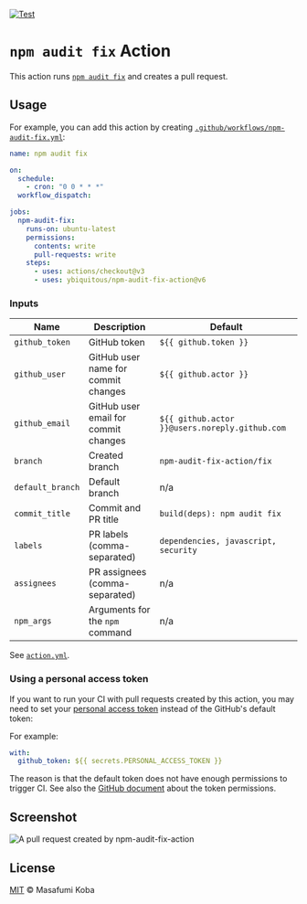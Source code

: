 [![Test](https://github.com/ybiquitous/npm-audit-fix-action/actions/workflows/test.yml/badge.svg)](https://github.com/ybiquitous/npm-audit-fix-action/actions/workflows/test.yml)

# `npm audit fix` Action

This action runs [`npm audit fix`](https://docs.npmjs.com/cli/audit) and creates a pull request.

## Usage

For example, you can add this action by creating [`.github/workflows/npm-audit-fix.yml`](.github/workflows/npm-audit-fix.yml):

```yaml
name: npm audit fix

on:
  schedule:
    - cron: "0 0 * * *"
  workflow_dispatch:

jobs:
  npm-audit-fix:
    runs-on: ubuntu-latest
    permissions:
      contents: write
      pull-requests: write
    steps:
      - uses: actions/checkout@v3
      - uses: ybiquitous/npm-audit-fix-action@v6
```

### Inputs

| Name             | Description                          | Default                                        |
| ---------------- | ------------------------------------ | ---------------------------------------------- |
| `github_token`   | GitHub token                         | `${{ github.token }}`                          |
| `github_user`    | GitHub user name for commit changes  | `${{ github.actor }}`                          |
| `github_email`   | GitHub user email for commit changes | `${{ github.actor }}@users.noreply.github.com` |
| `branch`         | Created branch                       | `npm-audit-fix-action/fix`                     |
| `default_branch` | Default branch                       | n/a                                            |
| `commit_title`   | Commit and PR title                  | `build(deps): npm audit fix`                   |
| `labels`         | PR labels (comma-separated)          | `dependencies, javascript, security`           |
| `assignees`      | PR assignees (comma-separated)       | n/a                                            |
| `npm_args`       | Arguments for the `npm` command      | n/a                                            |

See [`action.yml`](action.yml).

### Using a personal access token

If you want to run your CI with pull requests created by this action, you may need to set your [personal access token](https://docs.github.com/en/github/authenticating-to-github/creating-a-personal-access-token) instead of the GitHub's default token:

For example:

```yaml
with:
  github_token: ${{ secrets.PERSONAL_ACCESS_TOKEN }}
```

The reason is that the default token does not have enough permissions to trigger CI.
See also the [GitHub document](https://docs.github.com/en/actions/configuring-and-managing-workflows/authenticating-with-the-github_token#permissions-for-the-github_token) about the token permissions.

## Screenshot

![A pull request created by npm-audit-fix-action](screenshot.png)

## License

[MIT](LICENSE) © Masafumi Koba
